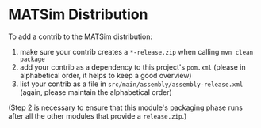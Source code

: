 # MATSim Distribution

To add a contrib to the MATSim distribution:

1. make sure your contrib creates a `*-release.zip` when calling `mvn clean package`
2. add your contrib as a dependency to this project's `pom.xml` (please in alphabetical order, it helps to keep a good overview)
3. list your contrib as a file in `src/main/assembly/assembly-release.xml` (again, please maintain the alphabetical order) 

(Step 2 is necessary to ensure that this module's packaging phase runs after all the other modules that provide a `release.zip`.)